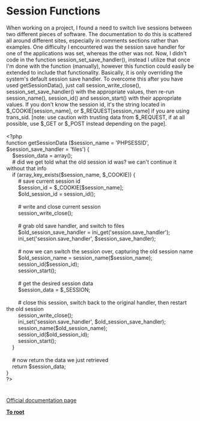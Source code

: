 # Session Functions




<div class="phpcode"><span class="html">
When working on a project, I found a need to switch live sessions between two different pieces of software. The documentation to do this is scattered all around different sites, especially in comments sections rather than examples. One difficulty I encountered was the session save handler for one of the applications was set, whereas the other was not. Now, I didn&apos;t code in the function session_set_save_handler(), instead I utilize that once I&apos;m done with the function (manually), however this function could easily be extended to include that functionality. Basically, it is only overriding the system&apos;s default session save handler. To overcome this after you have used getSessionData(), just call session_write_close(), session_set_save_handler() with the appropriate values, then re-run session_name(), session_id() and session_start() with their appropriate values. If you don&apos;t know the session id, it&apos;s the string located in $_COOKIE[session_name], or $_REQUEST[session_name] if you are using trans_sid. [note: use caution with trusting data from $_REQUEST, if at all possible, use $_GET or $_POST instead depending on the page].<br><br><span class="default">&lt;?php<br></span><span class="keyword">function </span><span class="default">getSessionData </span><span class="keyword">(</span><span class="default">$session_name </span><span class="keyword">= </span><span class="string">&apos;PHPSESSID&apos;</span><span class="keyword">, </span><span class="default">$session_save_handler </span><span class="keyword">= </span><span class="string">&apos;files&apos;</span><span class="keyword">) {<br>&#xA0; &#xA0; </span><span class="default">$session_data </span><span class="keyword">= array();<br>&#xA0; &#xA0; </span><span class="comment"># did we get told what the old session id was? we can&apos;t continue it without that info<br>&#xA0; &#xA0; </span><span class="keyword">if (</span><span class="default">array_key_exists</span><span class="keyword">(</span><span class="default">$session_name</span><span class="keyword">, </span><span class="default">$_COOKIE</span><span class="keyword">)) {<br>&#xA0; &#xA0; &#xA0; &#xA0; </span><span class="comment"># save current session id<br>&#xA0; &#xA0; &#xA0; &#xA0; </span><span class="default">$session_id </span><span class="keyword">= </span><span class="default">$_COOKIE</span><span class="keyword">[</span><span class="default">$session_name</span><span class="keyword">];<br>&#xA0; &#xA0; &#xA0; &#xA0; </span><span class="default">$old_session_id </span><span class="keyword">= </span><span class="default">session_id</span><span class="keyword">();<br>&#xA0; &#xA0; &#xA0; &#xA0; <br>&#xA0; &#xA0; &#xA0; &#xA0; </span><span class="comment"># write and close current session<br>&#xA0; &#xA0; &#xA0; &#xA0; </span><span class="default">session_write_close</span><span class="keyword">();<br>&#xA0; &#xA0; &#xA0; &#xA0; <br>&#xA0; &#xA0; &#xA0; &#xA0; </span><span class="comment"># grab old save handler, and switch to files<br>&#xA0; &#xA0; &#xA0; &#xA0; </span><span class="default">$old_session_save_handler </span><span class="keyword">= </span><span class="default">ini_get</span><span class="keyword">(</span><span class="string">&apos;session.save_handler&apos;</span><span class="keyword">);<br>&#xA0; &#xA0; &#xA0; &#xA0; </span><span class="default">ini_set</span><span class="keyword">(</span><span class="string">&apos;session.save_handler&apos;</span><span class="keyword">, </span><span class="default">$session_save_handler</span><span class="keyword">);<br>&#xA0; &#xA0; &#xA0; &#xA0; <br>&#xA0; &#xA0; &#xA0; &#xA0; </span><span class="comment"># now we can switch the session over, capturing the old session name<br>&#xA0; &#xA0; &#xA0; &#xA0; </span><span class="default">$old_session_name </span><span class="keyword">= </span><span class="default">session_name</span><span class="keyword">(</span><span class="default">$session_name</span><span class="keyword">);<br>&#xA0; &#xA0; &#xA0; &#xA0; </span><span class="default">session_id</span><span class="keyword">(</span><span class="default">$session_id</span><span class="keyword">);<br>&#xA0; &#xA0; &#xA0; &#xA0; </span><span class="default">session_start</span><span class="keyword">();<br>&#xA0; &#xA0; &#xA0; &#xA0; <br>&#xA0; &#xA0; &#xA0; &#xA0; </span><span class="comment"># get the desired session data<br>&#xA0; &#xA0; &#xA0; &#xA0; </span><span class="default">$session_data </span><span class="keyword">= </span><span class="default">$_SESSION</span><span class="keyword">;<br>&#xA0; &#xA0; &#xA0; &#xA0; <br>&#xA0; &#xA0; &#xA0; &#xA0; </span><span class="comment"># close this session, switch back to the original handler, then restart the old session<br>&#xA0; &#xA0; &#xA0; &#xA0; </span><span class="default">session_write_close</span><span class="keyword">();<br>&#xA0; &#xA0; &#xA0; &#xA0; </span><span class="default">ini_set</span><span class="keyword">(</span><span class="string">&apos;session.save_handler&apos;</span><span class="keyword">, </span><span class="default">$old_session_save_handler</span><span class="keyword">);<br>&#xA0; &#xA0; &#xA0; &#xA0; </span><span class="default">session_name</span><span class="keyword">(</span><span class="default">$old_session_name</span><span class="keyword">);<br>&#xA0; &#xA0; &#xA0; &#xA0; </span><span class="default">session_id</span><span class="keyword">(</span><span class="default">$old_session_id</span><span class="keyword">);<br>&#xA0; &#xA0; &#xA0; &#xA0; </span><span class="default">session_start</span><span class="keyword">();<br>&#xA0; &#xA0; }<br>&#xA0; &#xA0; <br>&#xA0; &#xA0; </span><span class="comment"># now return the data we just retrieved<br>&#xA0; &#xA0; </span><span class="keyword">return </span><span class="default">$session_data</span><span class="keyword">;<br>}<br></span><span class="default">?&gt;</span>
</span>
</div>
  

#

[Official documentation page](https://www.php.net/manual/en/ref.session.php)

**[To root](/README.md)**